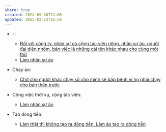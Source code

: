 ```yaml
---
share: true
created: 2024-09-30T12:08
updated: 2025-03-23T16:56
---
```

- \-: 
    - [Đối với công ty, nhân sự có cộng tác viên riêng, nhân sự ảo, người đại diện nhóm, bán việc là những cái tên khác nhau cho cùng một thứ](../M%C3%B4%20h%C3%ACnh%20nh%C3%A2n%20s%E1%BB%B1/%C4%90%E1%BB%91i%20v%E1%BB%9Bi%20c%C3%B4ng%20ty,%20nh%C3%A2n%20s%E1%BB%B1%20c%C3%B3%20c%E1%BB%99ng%20t%C3%A1c%20vi%C3%AAn%20ri%C3%AAng,%20nh%C3%A2n%20s%E1%BB%B1%20%E1%BA%A3o,%20ng%C6%B0%E1%BB%9Di%20%C4%91%E1%BA%A1i%20di%E1%BB%87n%20nh%C3%B3m,%20b%C3%A1n%20vi%E1%BB%87c%20l%C3%A0%20nh%E1%BB%AFng%20c%C3%A1i%20t%C3%AAn%20kh%C3%A1c%20nhau%20cho%20c%C3%B9ng%20m%E1%BB%99t%20th%E1%BB%A9.md)
    - [Làm nhân sự ảo](../../%F0%9F%93%90D%E1%BB%B1%20%C3%A1n/Ch%E1%BA%A1y%20ch%E1%BB%89%20ti%C3%AAu/L%C3%A0m%20nh%C3%A2n%20s%E1%BB%B1%20%E1%BA%A3o/index.md)

- Chạy ảo: 
    - [Chờ cho người khác chạy số cho mình sẽ bấp bênh vì họ phải chạy cho bản thân trước](../Ki%E1%BA%BFm%20ti%E1%BB%81n/L%C3%A0m%20thu%C3%AA/Ch%E1%BA%A1y%20%E1%BA%A3o/Ch%E1%BB%9D%20cho%20ng%C6%B0%E1%BB%9Di%20kh%C3%A1c%20ch%E1%BA%A1y%20s%E1%BB%91%20cho%20m%C3%ACnh%20s%E1%BA%BD%20b%E1%BA%A5p%20b%C3%AAnh%20v%C3%AC%20h%E1%BB%8D%20ph%E1%BA%A3i%20ch%E1%BA%A1y%20cho%20b%E1%BA%A3n%20th%C3%A2n%20tr%C6%B0%E1%BB%9Bc.md)

- Công việc thời vụ, cộng tác viên: 
    - [Làm nhân sự ảo](../../%F0%9F%93%9CT%C3%A0i%20nguy%C3%AAn/%C3%9D%20t%C6%B0%E1%BB%9Fng%20ki%E1%BA%BFm%20ti%E1%BB%81n/3%20%C3%9D%20t%C6%B0%E1%BB%9Fng/C%C3%B4ng%20vi%E1%BB%87c%20th%E1%BB%9Di%20v%E1%BB%A5,%20c%E1%BB%99ng%20t%C3%A1c%20vi%C3%AAn/Cho%20nh%C3%A2n%20vi%C3%AAn,%20%C4%91%E1%BA%A1i%20l%C3%BD/L%C3%A0m%20nh%C3%A2n%20s%E1%BB%B1%20%E1%BA%A3o/index.md)

- Tạo dòng tiền: 
    - [Làm thật thì không tạo ra dòng tiền. Làm ảo tạo ra dòng tiền](../Ki%E1%BA%BFm%20ti%E1%BB%81n/L%C3%A0m%20ch%E1%BB%A7/T%E1%BA%A1o%20d%C3%B2ng%20ti%E1%BB%81n/L%C3%A0m%20th%E1%BA%ADt%20th%C3%AC%20kh%C3%B4ng%20t%E1%BA%A1o%20ra%20d%C3%B2ng%20ti%E1%BB%81n.%20L%C3%A0m%20%E1%BA%A3o%20t%E1%BA%A1o%20ra%20d%C3%B2ng%20ti%E1%BB%81n.md)

